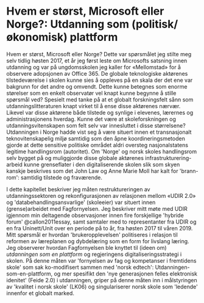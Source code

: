 
# Hvem er størst, Microsoft eller Norge?: Utdanning som (politisk/økonomisk) plattform

Hvem er størst, Microsoft eller Norge? Dette var spørsmålet jeg stilte meg selv tidlig høsten 2017, et år jeg først leste om Microsofts satsning innen utdanning og var på ungdomsskolen jeg kaller for «Mellomstad» for å observere adopsjonen av Office 365. De globale teknologiske aktørenes tilstedeværelse i skolen kunne sies å oppleves på en skala der det ene var bakgrunn for det andre og omvendt. Dette kunne betegnes som enorme størelser som en enkelt observatør vel knapt kunne begynne å stille spørsmål ved? Spesielt med tanke på at et globalt forskningsfelt sånn som utdanningslitteraturen knapt virket til å ense disse aktørenes nærvær. Likevel var disse aktørene både tilstede og synlige i elevenes, lærernes og administrasjonens hverdag. Kunne det være at skoleforskningen og utdanningsvitenskapen som felt selv var innesluttet i disse størrelsene? Utdanningen i Norge hadde vist seg å være situert innen et transnasjonalt teknovitenskapelig miljø samtidig som den åpne koordineringsmetoden gjorde at dette sensitive politiske området aldri oversteg nasjonalstatens legitime handlingsrom (autoritet). Om 'Norge' og norsk skoles handlingsrom selv bygget på og muliggjorde disse globale aktørenes infrastrukturering-arbeid kunne grenseflater i den digitaliserende skolen slik som skyen kanskje beskrives som det John Law og Anne Marie Moll har kalt for 'brann-rom': samtidig tilstede og fraværende.

I dette kapitellet beskriver jeg måten restruktureringen av utdanningssektoren og rekonfigurasjonen av relasjonen mellom «UDIR 2.0» og 'databehandlingsansvarlige' (skoleeier) var situert innen (grense)arbeidet med Fagfornyelsen. Jeg beskriver mitt møte med UDIR igjennom min deltagende observasjoner innen fire forskjellige 'hybride forum' @callon2011essay, samt samtaler med to representanter fra UDIR og en fra Uninett/Unit over en periode på to år, fra høsten 2017 til våren 2019. Mitt spørsmål er hvordan 'brukeropplevelsen' politiseres i relasjon til reformen av læreplanen og dybdelæring som en form for livslang læring. Jeg observerer hvordan Fagfornyelsen ble knyttet til (ideen om) *utdanningen som en plattform* og regjeringens digitaliseringsstrategi i skolen. På denne måten var 'fornyelsen av fag og kompetanser i fremtidens skole' som sak ko-modifisert sammen med 'norsk edtech': Utdanningen-som-en-plattform, og mer spesifikt den 'nye generasjonen felles elektronisk idenitet' (Feide 2.0) i utdanningen, griper på denne måten inn i målstyringen av 'kvalitet i norsk skole' (LK06) og singulariserer norsk skole som 'ledende' innenfor et globalt marked.
